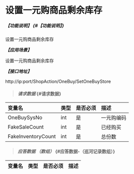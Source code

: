 # 设置一元购商品剩余库存

##### _【功能说明】_ {#【功能说明】}

设置一元购商品剩余库存

_**【应用场景】**_

设置一元购商品剩余库存

_**【接口地址】**_

http://ip:port/ShopAction/OneBuy/SetOneBuyStore


> #### _请求数据_ {#请求数据}

| 变量名 | 类型 | 是否必须 | 描述 |
| :--- | :--- | :--- | :--- |
| OneBuySysNo|int | 是 |一元购编码 |
| FakeSaleCount| int | 是 |已经购买|
| FakeInventoryCount| int | 是 |总份数|




> #### _应答数据 （数组）_ {#应答数据-（巡河记录数组）}

| 变量名 | 类型 | 是否必须 | 描述 |
| :--- | :--- | :--- | :--- |
